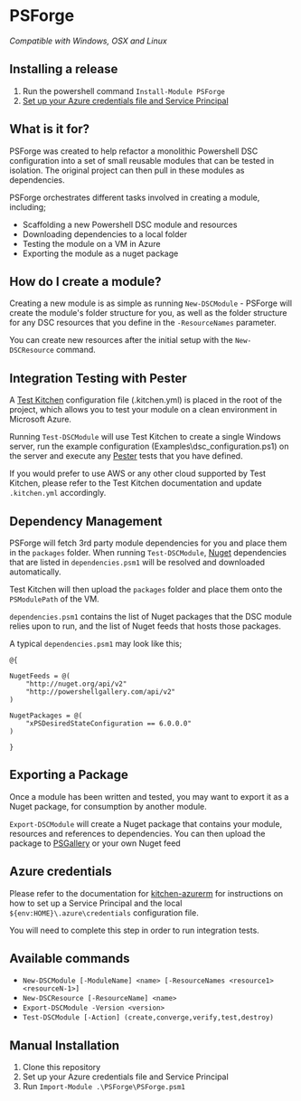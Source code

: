 # PSForge

*Compatible with Windows, OSX and Linux*

## Installing a release

1. Run the powershell command `Install-Module PSForge`
2. [Set up your Azure credentials file and Service Principal](https://github.com/test-kitchen/kitchen-azurerm)

## What is it for?

PSForge was created to help refactor a monolithic Powershell DSC configuration into a set of small reusable modules that can be tested in isolation. The original project can then pull in these modules as dependencies.

PSForge orchestrates different tasks involved in creating a module, including;

* Scaffolding a new Powershell DSC module and resources
* Downloading dependencies to a local folder
* Testing the module on a VM in Azure
* Exporting the module as a nuget package

## How do I create a module?

Creating a new module is as simple as running `New-DSCModule` - PSForge will create the module's folder structure for you, as well as the folder structure for any DSC resources that you define in the `-ResourceNames` parameter.

You can create new resources after the initial setup with the `New-DSCResource` command. 


## Integration Testing with Pester

A [Test Kitchen](http://kitchen.ci) configuration file (.kitchen.yml) is placed in the root of the project,
which allows you to test your module on a clean environment in Microsoft Azure.

Running `Test-DSCModule` will use Test Kitchen to create a single Windows server, run the example configuration (Examples\dsc_configuration.ps1) on the server
and execute any [Pester](https://github.com/pester/Pester) tests that you have defined.

If you would prefer to use AWS or any other cloud supported by Test Kitchen, please refer to the Test Kitchen documentation and update `.kitchen.yml` accordingly.

## Dependency Management

PSForge will fetch 3rd party module dependencies for you and place them in the `packages` folder. When running `Test-DSCModule`, [Nuget](https://www.nuget.org/) dependencies that are listed in `dependencies.psm1` will be resolved and downloaded automatically.

Test Kitchen will then upload the `packages` folder and place them onto the `PSModulePath` of the VM.

`dependencies.psm1` contains the list of Nuget packages that the DSC module relies upon to run, and the list of Nuget feeds that hosts those packages.

A typical `dependencies.psm1` may look like this;

```
@{

NugetFeeds = @(
    "http://nuget.org/api/v2"
    "http://powershellgallery.com/api/v2"
)

NugetPackages = @(
    "xPSDesiredStateConfiguration == 6.0.0.0"
)

}
```

## Exporting a Package

Once a module has been written and tested, you may want to export it as a Nuget package, for consumption by another module.

`Export-DSCModule` will create a Nuget package that contains your module, resources and references to dependencies. You can then upload the package to [PSGallery](https://www.powershellgallery.com/) or your own Nuget feed

## Azure credentials

Please refer to the documentation for [kitchen-azurerm](https://github.com/test-kitchen/kitchen-azurerm) for instructions on how to set up a Service Principal and the local `${env:HOME}\.azure\credentials` configuration file.

You will need to complete this step in order to run integration tests.

## Available commands
- `New-DSCModule [-ModuleName] <name> [-ResourceNames <resource1> <resourceN-1>]`
- `New-DSCResource [-ResourceName] <name>`
- `Export-DSCModule -Version <version>`
- `Test-DSCModule [-Action] (create,converge,verify,test,destroy)`


## Manual Installation

1. Clone this repository
2. Set up your Azure credentials file and Service Principal
3. Run `Import-Module .\PSForge\PSForge.psm1`
